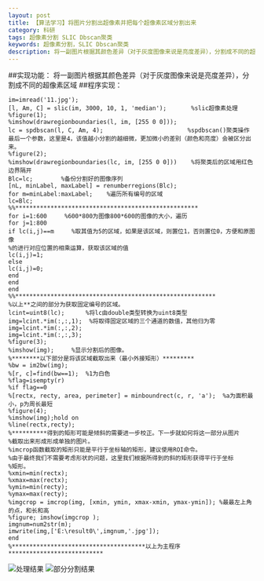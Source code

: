 ```yaml
---
layout: post
title: 【算法学习】将图片分割出超像素并把每个超像素区域分割出来
category: 科研
tags: 超像素分割 SLIC Dbscan聚类
keywords: 超像素分割，SLIC Dbscan聚类
description: 将一副图片根据其颜色差异（对于灰度图像来说是亮度差异），分割成不同的超像素区域。
---
```


##实现功能：
将一副图片根据其颜色差异（对于灰度图像来说是亮度差异），分割成不同的超像素区域
##程序实现：

```
im=imread('11.jpg');
[l, Am, C] = slic(im, 3000, 10, 1, 'median');       %slic超像素处理
%figure(1);
%imshow(drawregionboundaries(l, im, [255 0 0]));
lc = spdbscan(l, C, Am, 4);                        %spdbscan()聚类操作    最后一个参数，这里是4，该值越小分割的越细微，更加微小的差别（颜色和亮度）会被区分出来。
%figure(2);
%imshow(drawregionboundaries(lc, im, [255 0 0]))    %将聚类后的区域用红色边界隔开
Blc=lc;        %备份分割好的图像序列
[nL, minLabel, maxLabel] = renumberregions(Blc);
for m=minLabel:maxLabel;    %遍历所有编号的区域
lc=Blc;
%%****************************************************
for i=1:600     %600*800为图像800*600的图像的大小，遍历
for j=1:800
if lc(i,j)==m     %取其值为5的区域，如果是该区域，则置位1，否则置位0，方便和原图像
%的进行对应位置的相乘运算，获取该区域的值
lc(i,j)=1;
else
lc(i,j)=0;
end
end
end
%%*********************************************************
%以上**之间的部分为获取固定编号的区域。
lcint=uint8(lc);      %将lc由double类型转换为uint8类型
img=lcint.*im(:,:,1);  %将取得固定区域的三个通道的数值，其他归为零
img=lcint.*im(:,:,2);
img=lcint.*im(:,:,3);
%figure(3);
%imshow(img);     %显示分割后的图像。
%********以下部分是将该区域截取出来（最小外接矩形）*********
%bw = im2bw(img);
%[r, c]=find(bw==1);  %1为白色
%flag=isempty(r)
%if flag==0
%[rectx, recty, area, perimeter] = minboundrect(c, r, 'a');  %a为面积最小，p为周长最短
%figure(4);
%imshow(img);hold on
%line(rectx,recty);
%**********得到的矩形可能是倾斜的需要进一步校正。下一步就如何将这一部分从图片
%截取出来形成形成单独的图片。
%imcrop函数截取的矩形只能是平行于坐标轴的矩形，建议使用ROI命令。
%由于最终我们不需要考虑形状的问题，这里我们根据所得到的斜的矩形获得平行于坐标
%矩形。
%xmin=min(rectx);
%xmax=max(rectx);
%ymin=min(recty);
%ymax=max(recty);
%imgcrop = imcrop(img, [xmin, ymin, xmax-xmin, ymax-ymin]); %最最左上角的点，和长和高
%figure; imshow(imgcrop );
imgnum=num2str(m);
imwrite(img,['E:\result0\',imgnum,'.jpg']);
end
%**************************************以上为主程序***************************

```

![处理结果](http://a1.qpic.cn/psb?/V10ctZwO1IoAMt/vw7nDYN9WcZiYS4n3x5q2qYCbTawAVQJZvrr8sPREhQ!/b/dG4BAAAAAAAA&bo=YAUAAgAAAAAFB0M!&rf=viewer_4)
![部分分割结果](http://a1.qpic.cn/psb?/V10ctZwO1IoAMt/1KUSPfvC6dFzowIOh8Y8mu*aQ0v03**mEwhWQz6oddg!/b/dG4BAAAAAAAA&bo=DhsAAgAAAAAFADQ!&rf=viewer_4)
